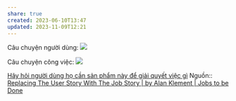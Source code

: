 ```yaml
---
share: true
created: 2023-06-10T13:47
updated: 2023-11-09T12:21
---
```


Câu chuyện người dùng:
![](https://miro.medium.com/v2/resize:fit:1400/format:webp/1*lwr2g0HvLOVr5IPVNoYxLg.png) 

Câu chuyện công việc:
![](https://miro.medium.com/v2/resize:fit:1400/format:webp/1*ua_egpJ6K1fCAQ_hY5UHAA.png) 

[Hãy hỏi người dùng họ cần sản phẩm này để giải quyết việc gì](../Ph%E1%BB%8Fng%20v%E1%BA%A5n/H%C3%A3y%20h%E1%BB%8Fi%20ng%C6%B0%E1%BB%9Di%20d%C3%B9ng%20h%E1%BB%8D%20c%E1%BA%A7n%20s%E1%BA%A3n%20ph%E1%BA%A9m%20n%C3%A0y%20%C4%91%E1%BB%83%20gi%E1%BA%A3i%20quy%E1%BA%BFt%20vi%E1%BB%87c%20g%C3%AC.md) 
Nguồn:: [Replacing The User Story With The Job Story | by Alan Klement | Jobs to be Done](https://jtbd.info/replacing-the-user-story-with-the-job-story-af7cdee10c27)